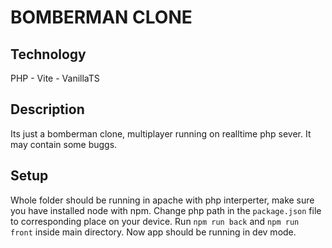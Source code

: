 # BOMBERMAN CLONE
## Technology
PHP - Vite - VanillaTS
## Description
Its just a bomberman clone, multiplayer running on realltime php sever. It may contain some buggs.
## Setup
Whole folder should be running in apache with php interperter, make sure you have installed node with npm. Change php path in the `package.json` file to corresponding place on your device. Run `npm run back` and `npm run front` inside main directory. Now app should be running in dev mode.

